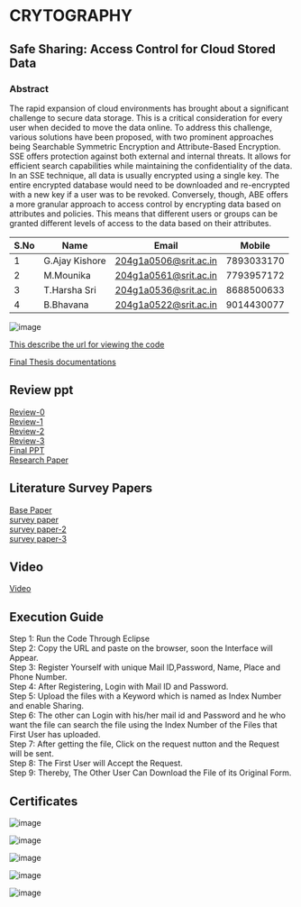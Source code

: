 # CRYTOGRAPHY
## Safe Sharing: Access Control for Cloud Stored Data
<h3> Abstract </h3>
<p>The rapid expansion of cloud environments has brought about a significant challenge to secure data storage. This is a critical consideration for every user when decided to move the data online. To address this challenge, various solutions have been proposed, with two prominent approaches being Searchable Symmetric Encryption and Attribute-Based Encryption. SSE offers protection against both external and internal threats. It allows for efficient search capabilities while maintaining the confidentiality of the data. In an SSE technique, all data is usually encrypted using a single key. The entire encrypted database would need to be downloaded and re-encrypted with a new key if a user was to be revoked. Conversely, though, ABE offers a more granular approach to access control by encrypting data based on attributes and policies. This means that different users or groups can be granted different levels of access to the data based on their attributes.</p>


 S.No| Name     | Email          |Mobile
 --| -------- | -------------- |------
 1 |    G.Ajay Kishore |  204g1a0506@srit.ac.in | 7893033170       
 2 |    M.Mounika      |  204g1a0561@srit.ac.in | 7793957172    
 3 |   T.Harsha Sri    | 204g1a0536@srit.ac.in  | 8688500633 
 4 |    B.Bhavana      |  204g1a0522@srit.ac.in | 9014430077



![image](https://github.com/SRIT-CSE/CRYPTOGRAPHY/assets/94584310/88c387c4-5192-4408-bef7-f72a7bc92ac1)

[This describe the url for viewing the code](https://github.com/SRIT-CSE/CRYPTOGRAPHY/tree/master/ProjectFolder/CloudProject)

[Final Thesis documentations](https://github.com/SRIT-CSE/CRYPTOGRAPHY/blob/master/a1_batch%20document_merged%20pdf.pdf)

## Review ppt <br/>
[Review-0](https://github.com/SRIT-CSE/CRYPTOGRAPHY/blob/master/Reviews/review-0.pptx)<br/>
[Review-1](https://github.com/SRIT-CSE/CRYPTOGRAPHY/blob/master/BATCH%20A1%20Review%201.pptx) <br/>
[Review-2](https://github.com/SRIT-CSE/CRYPTOGRAPHY/blob/master/BATCH%20A1%20Review%202%20(1).pptx) <br/>
[Review-3](https://github.com/SRIT-CSE/CRYPTOGRAPHY/blob/master/Reviews/Batch-A1%20(1)%5B1%5D%20(2).pptx)<br/>
[Final PPT](https://github.com/SRIT-CSE/CRYPTOGRAPHY/blob/master/Final%20Review%20%20PPT.pptx) <br/>
[Research Paper](https://github.com/SRIT-CSE/CRYPTOGRAPHY/blob/master/ICIAET-P168.docx) <br/>

## Literature Survey Papers
[Base Paper](https://github.com/SRIT-CSE/CRYPTOGRAPHY/blob/master/Base_paper.pdf)<br/>
[survey paper](https://github.com/SRIT-CSE/CRYPTOGRAPHY/blob/master/SSE-designandchallenges-1-4.pdf)<br/>
[survey paper-2](https://github.com/SRIT-CSE/CRYPTOGRAPHY/blob/master/Public_Key_Encryption_with_Keyword_Search.pdf)<br/>
[survey paper-3](https://github.com/SRIT-CSE/CRYPTOGRAPHY/blob/master/literature%20survey%201.pdf)<br/>

## Video
[Video](https://github.com/SRIT-CSE/CRYPTOGRAPHY/blob/master/Untitled%20video%20-%20Made%20with%20Clipchamp%20(1).mp4)

## Execution Guide
Step 1: Run the Code Through Eclipse<br/>
Step 2: Copy the URL and paste on the browser, soon the Interface will Appear.<br/>
Step 3: Register Yourself with unique Mail ID,Password, Name, Place and Phone Number.<br/>
Step 4: After Registering, Login with Mail ID and Password.<br/>
Step 5: Upload the files with a Keyword which is named as Index Number and enable Sharing.<br/>
Step 6: The other can Login with his/her mail id and Password and he who want the file can search the file using the Index Number of the Files that First User has uploaded.<br/>
Step 7: After getting the file, Click on the request nutton and the Request will be sent.<br/>
Step 8: The First User will Accept the Request.<br/>
Step 9: Thereby, The Other User Can Download the File of its Original Form.<br/>

## Certificates
![image](https://github.com/SRIT-CSE/CRYPTOGRAPHY/assets/94584310/d6bb4de2-ecf9-42d3-8ff0-81592dd9cb8c)

![image](https://github.com/SRIT-CSE/CRYPTOGRAPHY/assets/94584310/9b96fac5-6b75-4201-9642-52aab1fa6a4b)

![image](https://github.com/SRIT-CSE/CRYPTOGRAPHY/assets/94584310/d3217718-0070-450d-a075-5e3d6cd39f0a)

![image](https://github.com/SRIT-CSE/CRYPTOGRAPHY/assets/94584310/ddb2a902-dbdf-42aa-b30d-88fd31b240f6)

![image](https://github.com/SRIT-CSE/CRYPTOGRAPHY/assets/94584310/79785b88-ea7f-4603-9a17-89ecf1b4bb5e)


